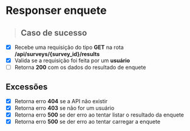 # Responser enquete

> ## Caso de sucesso

- [x] Recebe uma requisição do tipo **GET** na rota **/api/surveys/{survey_id}/results**
- [x] Valida se a requisição foi feita por um **usuário**
- [ ] Retorna **200** com os dados do resultado de enquete
## Excessões

- [x] Retorna erro **404** se a API não existir
- [x] Retorna erro **403** se não for um usuário
- [x] Retorna erro **500** se der erro ao tentar listar o resultado da enquete
- [x] Retorna erro **500** se der erro ao tentar carregar a enquete
